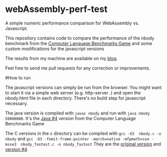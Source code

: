 # webAssembly-perf-test
A simple numeric performance comparison for WebAssembly vs. Javascript.

This repository contains code to compare the performance of the nbody benchmark from the
[Computer Language Benchmarks Game](http://benchmarksgame.alioth.debian.org/) and some custom modifications for the javascript versions

The results from my machine are available on my [blog](http://www.stefankrause.net/wp/?p=405).

Feel free to send me pull requests for any correction or improvements.

#How to run

The javascript versions can simply be run from the browser. You might want to start it via a simple web server 
(e.g. http-server .) and open the nbody.html file in each directory. There's no build step for javascript necessary.

The java version is compiled with `javac nbody` and run with `java nbody 50000000`. It's the [Java #4](http://benchmarksgame.alioth.debian.org/u64q/program.php?test=nbody&lang=java&id=4) version from the Computer Language Benchmarks Game

The C versions in the c directory can be compiled with `gcc -O3  nbody.c -o nbody` and `gcc -O3 -fomit-frame-pointer -march=native -mfpmath=sse -msse3  nbody_fastest.c -o nbody_fastest`
They are the [original version](http://benchmarksgame.alioth.debian.org/u64q/program.php?test=nbody&lang=gcc&id=1) and [version #4](http://benchmarksgame.alioth.debian.org/u64q/program.php?test=nbody&lang=gcc&id=4).
